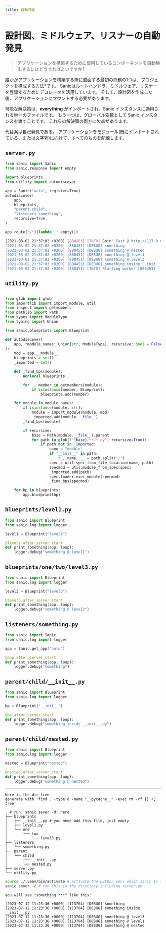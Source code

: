 ```yaml
---
title: 自動検出
---
```


# 設計図、ミドルウェア、リスナーの自動発見

> アプリケーションを構築するために使用しているコンポーネントを自動検出するにはどうすればよいですか?

誰かがアプリケーションを構築する際に直面する最初の問題の1つは、プロジェクトを構成する方法\*です。 Sanicはルートハンドラ、ミドルウェア、リスナーを登録するためにデコレータを活用しています。 そして、設計図を作成した後、アプリケーションにマウントする必要があります。

可能な解決策は、**everything** がインポートされ、Sanic インスタンスに適用される単一のファイルです。 もう一つは、グローバル変数として Sanic インスタンスを渡すことです。 これらの解決策の両方に欠点があります。

代替案は自己発見である。 アプリケーションをモジュール(既にインポートされている、または文字列)に向けて、すべてのものを配線します。

## `server.py`

```python
from sanic import Sanic
from sanic.response import empty

import blueprints
from utility import autodiscover

app = Sanic("auto", register=True)
autodiscover(
    app,
    blueprints,
    "parent.child",
    "listeners.something",
    recursive=True,
)

app.route("/")(lambda _: empty())
```

```bash
[2021-03-02 21:37:02 +0200] [880451] [INFO] Goin' Fast @ http://127.0.0.1:9999
[2021-03-02 21:37:02 +0200] [880451] [DEBUG] something
[2021-03-02 21:37:02 +0200] [880451] [DEBUG] something @ nested
[2021-03-02 21:37:02 +0200] [880451] [DEBUG] something @ level1
[2021-03-02 21:37:02 +0200] [880451] [DEBUG] something @ level3
[2021-03-02 21:37:02 +0200] [880451] [DEBUG] something inside __init__.py
[2021-03-02 21:37:02 +0200] [880451] [INFO] Starting worker [880451]
```

## `utility.py`

```python

from glob import glob
from importlib import import_module, util
from inspect import getmembers
from pathlib import Path
from types import ModuleType
from typing import Union

from sanic.blueprints import Blueprint

def autodiscover(
    app, *module_names: Union[str, ModuleType], recursive: bool = False
):
    mod = app.__module__
    blueprints = set()
    _imported = set()

    def _find_bps(module):
        nonlocal blueprints

        for _, member in getmembers(module):
            if isinstance(member, Blueprint):
                blueprints.add(member)

    for module in module_names:
        if isinstance(module, str):
            module = import_module(module, mod)
            _imported.add(module.__file__)
        _find_bps(module)

        if recursive:
            base = Path(module.__file__).parent
            for path in glob(f"{base}/**/*.py", recursive=True):
                if path not in _imported:
                    name = "module"
                    if "__init__" in path:
                        *_, name, __ = path.split("/")
                    spec = util.spec_from_file_location(name, path)
                    specmod = util.module_from_spec(spec)
                    _imported.add(path)
                    spec.loader.exec_module(specmod)
                    _find_bps(specmod)

    for bp in blueprints:
        app.blueprint(bp)
```

## `blueprints/level1.py`

```python
from sanic import Blueprint
from sanic.log import logger

level1 = Blueprint("level1")

@level1.after_server_start
def print_something(app, loop):
    logger.debug("something @ level1")
```

## `blueprints/one/two/level3.py`

```python
from sanic import Blueprint
from sanic.log import logger

level3 = Blueprint("level3")

@level3.after_server_start
def print_something(app, loop):
    logger.debug("something @ level3")
```

## `listeners/something.py`

```python
from sanic import Sanic
from sanic.log import logger

app = Sanic.get_app("auto")

@app.after_server_start
def print_something(app, loop):
    logger.debug("something")
```

## `parent/child/__init__.py`

```python
from sanic import Blueprint
from sanic.log import logger

bp = Blueprint("__init__")

@bp.after_server_start
def print_something(app, loop):
    logger.debug("something inside __init__.py")
```

## `parent/child/nested.py`

```python
from sanic import Blueprint
from sanic.log import logger

nested = Blueprint("nested")

@nested.after_server_start
def print_something(app, loop):
    logger.debug("something @ nested")
```

***

```text
here is the dir tree
generate with 'find . -type d -name "__pycache__" -exec rm -rf {} +; tree'

. # run 'sanic sever -d' here
├── blueprints
│   ├── __init__.py # you need add this file, just empty
│   ├── level1.py
│   └── one
│       └── two
│           └── level3.py
├── listeners
│   └── something.py
├── parent
│   └── child
│       ├── __init__.py
│       └── nested.py
├── server.py
└── utility.py
```

```sh
source ./.venv/bin/activate # activate the python venv which sanic is installed in
sanic sever -d # run this in the directory including server.py
```

```text
you will see "something ***" like this:

[2023-07-12 11:23:36 +0000] [113704] [DEBUG] something
[2023-07-12 11:23:36 +0000] [113704] [DEBUG] something inside __init__.py
[2023-07-12 11:23:36 +0000] [113704] [DEBUG] something @ level3
[2023-07-12 11:23:36 +0000] [113704] [DEBUG] something @ level1
[2023-07-12 11:23:36 +0000] [113704] [DEBUG] something @ nested
```
